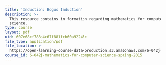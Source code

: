 ```yaml
---
title: 'Induction: Bogus Induction'
description: >-
  This resource contains in formation regarding mathematics for computer
  science.
type: course
layout: pdf
uid: 607e68cf783b4c67f881fcb60a92245c
file_type: application/pdf
file_location: >-
  https://open-learning-course-data-production.s3.amazonaws.com/6-042j-mathematics-for-computer-science-spring-2015/607e68cf783b4c67f881fcb60a92245c_MIT6_042JS16_BogusInductn.pdf
course_id: 6-042j-mathematics-for-computer-science-spring-2015
---
```

